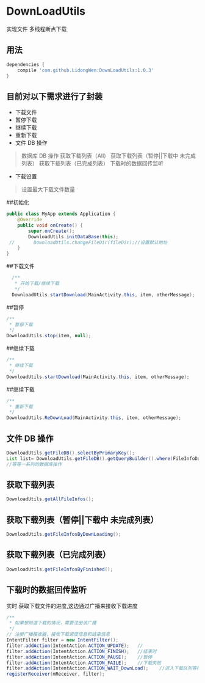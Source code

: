 # DownLoadUtils
 实现文件 多线程断点下载
 ## 用法
```groovy
dependencies {
    compile 'com.github.LidongWen:DownLoadUtils:1.0.3'
}
```
## 目前对以下需求进行了封装
* 下载文件
* 暂停下载
* 继续下载
* 重新下载
* 文件 DB 操作
> 数据库 DB 操作
> 获取下载列表（All）
> 获取下载列表（暂停||下载中 未完成列表）
> 获取下载列表（已完成列表）
> 下载时的数据回传监听
* 下载设置
>设置最大下载文件数量

##初始化
```java
public class MyApp extends Application {
    @Override
    public void onCreate() {
        super.onCreate();
        DownloadUtils.initDataBase(this);
 //       DownloadUtils.changeFileDir(fileDir);//设置默认地址
    }
}
```
##下载文件

```java
  /**
   * 开始下载/继续下载
   */
  DownloadUtils.startDownload(MainActivity.this, item, otherMessage);
```
##暂停
```java
/**
 * 暂停下载
 */
DownloadUtils.stop(item, null);
```

##继续下载
```java
/**
 * 继续下载
 */
DownloadUtils.startDownload(MainActivity.this, item, otherMessage);
```


##继续下载
```java
/**
 * 重新下载
 */
DownloadUtils.ReDownLoad(MainActivity.this, item, otherMessage);
```

## 文件 DB 操作
```java
DownloadUtils.getFileDB().selectByPrimaryKey();
List list= DownloadUtils.getFileDB().getQueryBuilder().where(FileInfoDao.Properties.Id.eq(threeModel.getId())).list();
//等等一系列的数据库操作
```
## 获取下载列表
```java
DownloadUtils.getAllFileInfos();
```

## 获取下载列表（暂停||下载中 未完成列表）
```java
DownloadUtils.getFileInfosByDownLoading();
```
## 获取下载列表（已完成列表）
```java
DownloadUtils.getFileInfosByFinished();
```
## 下载时的数据回传监听
实时 获取下载文件的进度,这边通过广播来接收下载进度
```java
/**
 * 如果想知道下载的情况，需要注册该广播
 */
// 注册广播接收器，接收下载进度信息和结束信息
IntentFilter filter = new IntentFilter();
filter.addAction(IntentAction.ACTION_UPDATE);   //
filter.addAction(IntentAction.ACTION_FINISH);   //结束时
filter.addAction(IntentAction.ACTION_PAUSE);    //暂停
filter.addAction(IntentAction.ACTION_FAILE);    //下载失败
filter.addAction(IntentAction.ACTION_WAIT_DownLoad);    //进入下载队列等待下载
registerReceiver(mReceiver, filter);
